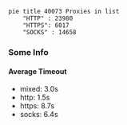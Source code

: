 
```mermaid
pie title 40073 Proxies in list
    "HTTP" : 23980
    "HTTPS": 6017
    "SOCKS" : 14658
```

### Some Info
#### Average Timeout

- mixed: 3.0s
- http: 1.5s
- https: 8.7s
- socks: 6.4s